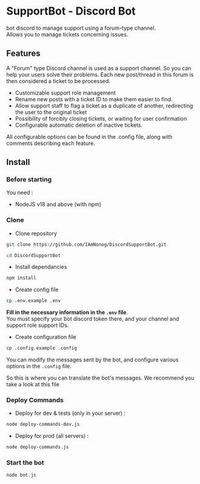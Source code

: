 # SupportBot - Discord Bot

bot discord to manage support using a forum-type channel.  
Allows you to manage tickets concerning issues.

## Features

A "Forum" type Discord channel is used as a support channel. So you can help your users solve their problems. Each new post/thread in this forum is then considered a ticket to be processed.  

- Customizable support role management
- Rename new posts with a ticket ID to make them easier to find.
- Allow support staff to flag a ticket as a duplicate of another, redirecting the user to the original ticket
- Possibility of forcibly closing tickets, or waiting for user confirmation 
- Configurable automatic deletion of inactive tickets.

All configurable options can be found in the .config file, along with comments describing each feature.  


## Install

### Before starting

You need :
- NodeJS v18 and above (with npm)

### Clone
- Clone repository
```bash
git clone https://github.com/IAmNonog/DiscordSupportBot.git
```
```bash
cd DiscordSupportBot
```

- Install dependancies
```bash
npm install
```

- Create config file
```bash
cp .env.example .env
```

**Fill in the necessary information in the <code>.env</code> file**.  
You must specify your bot discord token there, and your channel and support role support IDs.

- Create configuration file
```bash
cp .config.example .config
```
You can modify the messages sent by the bot, and configure various options in the <code>.config</code> file.  

So this is where you can translate the bot's messages. We recommend you take a look at this file


### Deploy Commands

- Deploy for dev & tests (only in your server) :
```bash
node deploy-commands-dev.js
```
- Deploy for prod (all servers) :
```bash
node deploy-commands.js
```

### Start the bot
```bash
node bot.js
```

